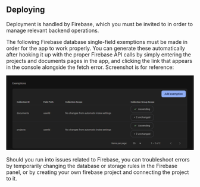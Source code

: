 ## Deploying

Deployment is handled by Firebase, which you must be invited to in order to manage relevant backend operations.

The following Firebase database single-field exemptions must be made in order for the app to work properly. You can generate these automatically after hooking it up with the proper Firebase API calls by simply entering the projects and documents pages in the app, and clicking the link that appears in the console alongside the fetch error. Screenshot is for reference:

<img src="images/exemptions.png" alt="Firebase Exemptions">

Should you run into issues related to Firebase, you can troubleshoot errors by temporarily changing the database or storage rules in the Firebase panel, or by creating your own firebase project and connecting the project to it.
